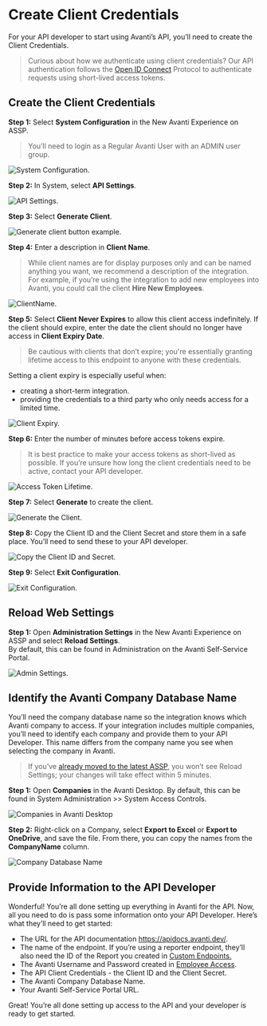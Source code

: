 # Create Client Credentials
For your API developer to start using Avanti’s API, you’ll need to create the Client Credentials.

<!-- theme: info -->
>Curious about how we authenticate using client credentials? Our API authentication follows the [Open ID Connect](https://openid.net/connect/) Protocol to authenticate requests using short-lived access tokens.

## Create the Client Credentials

**Step 1:** Select **System Configuration** in the New Avanti Experience on ASSP. 

<!-- theme: info -->
>You’ll need to login as a Regular Avanti User with an ADMIN user group.  

![System Configuration.](../assets/images/SyConfiguration.png)

**Step 2:** In System, select **API Settings**.

![API Settings.](../assets/images/APISettings.png)


**Step 3:** Select **Generate Client**.

![Generate client button example.](../assets/images/GenerateClients.png)

**Step 4:** Enter a description in **Client Name**. 

<!-- theme: info -->
>While client names are for display purposes only and can be named anything you want, we recommend a description of the integration. 
For example, if you’re using the integration to add new employees into Avanti, you could call the client **Hire New Employees**. 

![ClientName.](../assets/images/ClientName.png)

**Step 5:** Select **Client Never Expires** to allow this client access indefinitely. If the client should expire, enter the date the client should no longer have access in **Client Expiry Date**. 

<!-- theme: info -->
>Be cautious with clients that don’t expire; you're essentially granting lifetime access to this endpoint to anyone with these credentials. 

Setting a client expiry is especially useful when:
- creating a short-term integration.
- providing the credentials to a third party who only needs access for a limited time.

![Client Expiry.](../assets/images/ClientExpiry.png)

**Step 6:** Enter the number of minutes before access tokens expire. 

<!-- theme: info -->
>It is best practice to make your access tokens as short-lived as possible. If you’re unsure how long the client credentials need to be active, contact your API developer. 

![Access Token Lifetime.](../assets/images/AccessTokenLifetime.png)

**Step 7:** Select **Generate** to create the client. 

![Generate the Client.](../assets/images/GenerateTheClient.png)

**Step 8:** Copy the Client ID and the Client Secret and store them in a safe place. You’ll need to send these to your API developer. 

![Copy the Client ID and Secret.](../assets/images/CopyClient.png)

**Step 9:** Select **Exit Configuration**. 

![Exit Configuration.](../assets/images/ExitConfig.png)

## Reload Web Settings

**Step 1:** Open **Administration Settings** in the New Avanti Experience on ASSP and select **Reload Settings**. <br>
By default, this can be found in Administration on the Avanti Self-Service Portal. 


![Admin Settings.](../assets/images/ReloadSettings.png)


## Identify the Avanti Company Database Name
You’ll need the company database name so the integration knows which Avanti company to access. If your integration includes multiple companies, you’ll need to identify each company and provide them to your API Developer. This name differs from the company name you see when selecting the company in Avanti.

>If you’ve [already moved to the latest ASSP](https://help.avanti.ca/support/solutions/articles/36000498186-faq#FAQ-Q:HowdoIknowifmycompanyalreadyhasthelatestASSP?), you won’t see Reload Settings; your changes will take effect within 5 minutes.

**Step 1:** Open **Companies** in the Avanti Desktop. By default, this can be found in System Administration >> System Access Controls. 

![Companies in Avanti Desktop](../assets/images/CompanyInDesktop.png)

**Step 2:** Right-click on a Company, select **Export to Excel** or **Export to OneDrive**, and save the file. From there, you can copy the names from the **CompanyName** column.

![Company Database Name](../assets/images/CompanyName-ExportExcel.png)


## Provide Information to the API Developer
Wonderful! You’re all done setting up everything in Avanti for the API. Now, all you need to do is pass some information onto your API Developer. Here’s what they’ll need to get started:
- The URL for the API documentation https://apidocs.avanti.dev/. 
- The name of the endpoint. If you’re using a reporter endpoint, they’ll also need the ID of the Report you created in [Custom Endpoints.](https://avanti.stoplight.io/docs/avanti-api/ZG9jOjgxNDM2NzE-custom-endpoints)
- The Avanti Username and Password created in [Employee Access](https://avanti.stoplight.io/docs/avanti-api/ZG9jOjgxNDM2NzA-employee-access). 
- The API Client Credentials - the Client ID and the Client Secret. 
- The Avanti Company Database Name.
- Your Avanti Self-Service Portal URL.

Great! You’re all done setting up access to the API and your developer is ready to get started. 